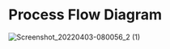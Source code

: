 # Process Flow Diagram


![Screenshot_20220403-080056_2 (1)](https://user-images.githubusercontent.com/101172144/161408681-2029833a-3b00-46c1-a2e5-5890a893572e.png)



